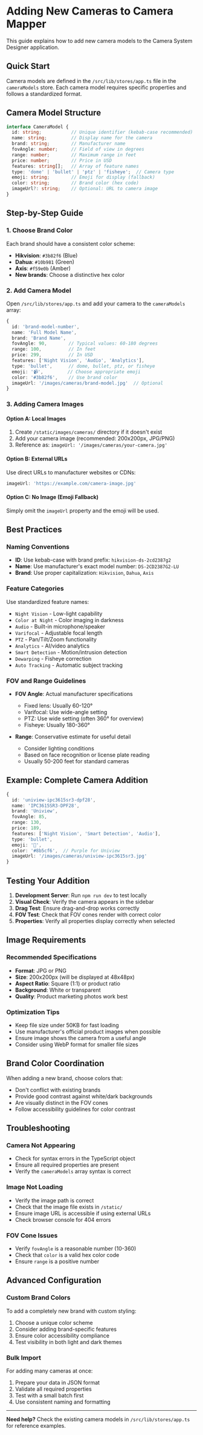 # Adding New Cameras to Camera Mapper

This guide explains how to add new camera models to the Camera System Designer application.

## Quick Start

Camera models are defined in the `/src/lib/stores/app.ts` file in the `cameraModels` store. Each camera model requires specific properties and follows a standardized format.

## Camera Model Structure

```typescript
interface CameraModel {
  id: string;           // Unique identifier (kebab-case recommended)
  name: string;         // Display name for the camera
  brand: string;        // Manufacturer name
  fovAngle: number;     // Field of view in degrees
  range: number;        // Maximum range in feet
  price: number;        // Price in USD
  features: string[];   // Array of feature names
  type: 'dome' | 'bullet' | 'ptz' | 'fisheye';  // Camera type
  emoji: string;        // Emoji for display (fallback)
  color: string;        // Brand color (hex code)
  imageUrl?: string;    // Optional: URL to camera image
}
```

## Step-by-Step Guide

### 1. Choose Brand Color

Each brand should have a consistent color scheme:
- **Hikvision**: `#3b82f6` (Blue)
- **Dahua**: `#10b981` (Green)  
- **Axis**: `#f59e0b` (Amber)
- **New brands**: Choose a distinctive hex color

### 2. Add Camera Model

Open `/src/lib/stores/app.ts` and add your camera to the `cameraModels` array:

```typescript
{
  id: 'brand-model-number',
  name: 'Full Model Name',
  brand: 'Brand Name',
  fovAngle: 90,        // Typical values: 60-180 degrees
  range: 100,          // In feet
  price: 299,          // In USD
  features: ['Night Vision', 'Audio', 'Analytics'],
  type: 'bullet',      // dome, bullet, ptz, or fisheye
  emoji: '📹',         // Choose appropriate emoji
  color: '#3b82f6',    // Use brand color
  imageUrl: '/images/cameras/brand-model.jpg'  // Optional
}
```

### 3. Adding Camera Images

#### Option A: Local Images
1. Create `/static/images/cameras/` directory if it doesn't exist
2. Add your camera image (recommended: 200x200px, JPG/PNG)
3. Reference as: `imageUrl: '/images/cameras/your-camera.jpg'`

#### Option B: External URLs
Use direct URLs to manufacturer websites or CDNs:
```typescript
imageUrl: 'https://example.com/camera-image.jpg'
```

#### Option C: No Image (Emoji Fallback)
Simply omit the `imageUrl` property and the emoji will be used.

## Best Practices

### Naming Conventions
- **ID**: Use kebab-case with brand prefix: `hikvision-ds-2cd2387g2`
- **Name**: Use manufacturer's exact model number: `DS-2CD2387G2-LU`
- **Brand**: Use proper capitalization: `Hikvision`, `Dahua`, `Axis`

### Feature Categories
Use standardized feature names:
- `Night Vision` - Low-light capability
- `Color at Night` - Color imaging in darkness
- `Audio` - Built-in microphone/speaker
- `Varifocal` - Adjustable focal length
- `PTZ` - Pan/Tilt/Zoom functionality
- `Analytics` - AI/video analytics
- `Smart Detection` - Motion/intrusion detection
- `Dewarping` - Fisheye correction
- `Auto Tracking` - Automatic subject tracking

### FOV and Range Guidelines
- **FOV Angle**: Actual manufacturer specifications
  - Fixed lens: Usually 60-120°
  - Varifocal: Use wide-angle setting
  - PTZ: Use wide setting (often 360° for overview)
  - Fisheye: Usually 180-360°

- **Range**: Conservative estimate for useful detail
  - Consider lighting conditions
  - Based on face recognition or license plate reading
  - Usually 50-200 feet for standard cameras

## Example: Complete Camera Addition

```typescript
{
  id: 'uniview-ipc3615sr3-dpf28',
  name: 'IPC3615SR3-DPF28',
  brand: 'Uniview',
  fovAngle: 85,
  range: 130,
  price: 189,
  features: ['Night Vision', 'Smart Detection', 'Audio'],
  type: 'bullet',
  emoji: '🎥',
  color: '#8b5cf6',  // Purple for Uniview
  imageUrl: '/images/cameras/uniview-ipc3615sr3.jpg'
}
```

## Testing Your Addition

1. **Development Server**: Run `npm run dev` to test locally
2. **Visual Check**: Verify the camera appears in the sidebar
3. **Drag Test**: Ensure drag-and-drop works correctly
4. **FOV Test**: Check that FOV cones render with correct color
5. **Properties**: Verify all properties display correctly when selected

## Image Requirements

### Recommended Specifications
- **Format**: JPG or PNG
- **Size**: 200x200px (will be displayed at 48x48px)
- **Aspect Ratio**: Square (1:1) or product ratio
- **Background**: White or transparent
- **Quality**: Product marketing photos work best

### Optimization Tips
- Keep file size under 50KB for fast loading
- Use manufacturer's official product images when possible
- Ensure image shows the camera from a useful angle
- Consider using WebP format for smaller file sizes

## Brand Color Coordination

When adding a new brand, choose colors that:
- Don't conflict with existing brands
- Provide good contrast against white/dark backgrounds
- Are visually distinct in the FOV cones
- Follow accessibility guidelines for color contrast

## Troubleshooting

### Camera Not Appearing
- Check for syntax errors in the TypeScript object
- Ensure all required properties are present
- Verify the `cameraModels` array syntax is correct

### Image Not Loading
- Verify the image path is correct
- Check that the image file exists in `/static/`
- Ensure image URL is accessible if using external URLs
- Check browser console for 404 errors

### FOV Cone Issues
- Verify `fovAngle` is a reasonable number (10-360)
- Check that `color` is a valid hex color code
- Ensure `range` is a positive number

## Advanced Configuration

### Custom Brand Colors
To add a completely new brand with custom styling:

1. Choose a unique color scheme
2. Consider adding brand-specific features
3. Ensure color accessibility compliance
4. Test visibility in both light and dark themes

### Bulk Import
For adding many cameras at once:

1. Prepare your data in JSON format
2. Validate all required properties
3. Test with a small batch first
4. Use consistent naming and formatting

---

**Need help?** Check the existing camera models in `/src/lib/stores/app.ts` for reference examples.